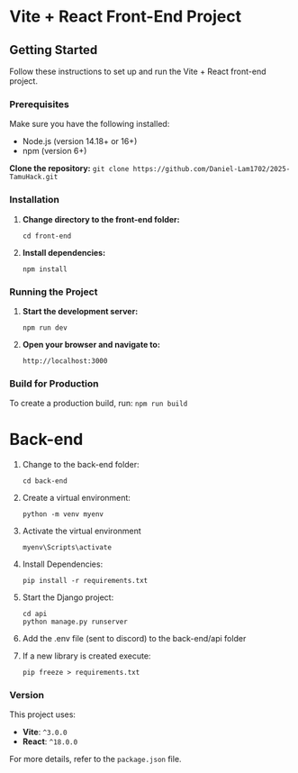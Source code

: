 # Vite + React Front-End Project

## Getting Started

Follow these instructions to set up and run the Vite + React front-end project.

### Prerequisites

Make sure you have the following installed:
- Node.js (version 14.18+ or 16+)
- npm (version 6+)

**Clone the repository:**
    ```
    git clone https://github.com/Daniel-Lam1702/2025-TamuHack.git
    ```

### Installation

1. **Change directory to the front-end folder:**
    ```
    cd front-end
    ```

2. **Install dependencies:**
    ```
    npm install
    ```

### Running the Project

1. **Start the development server:**
    ```
    npm run dev
    ```

2. **Open your browser and navigate to:**
    ```
    http://localhost:3000
    ```

### Build for Production

To create a production build, run:
    ```
    npm run build
    ```

# Back-end
1. Change to the back-end folder:
    ```
    cd back-end
    ```
2. Create a virtual environment:
    ```
    python -m venv myenv
    ```
3. Activate the virtual environment
    ```
    myenv\Scripts\activate
    ```
4. Install Dependencies:
    ```
    pip install -r requirements.txt
    ```
5. Start the Django project:
    ```
    cd api
    python manage.py runserver
    ```
6. Add the .env file (sent to discord) to the back-end/api folder

7. If a new library is created execute:
    ```
    pip freeze > requirements.txt
    ```

### Version

This project uses:
- **Vite**: `^3.0.0`
- **React**: `^18.0.0`

For more details, refer to the `package.json` file.
